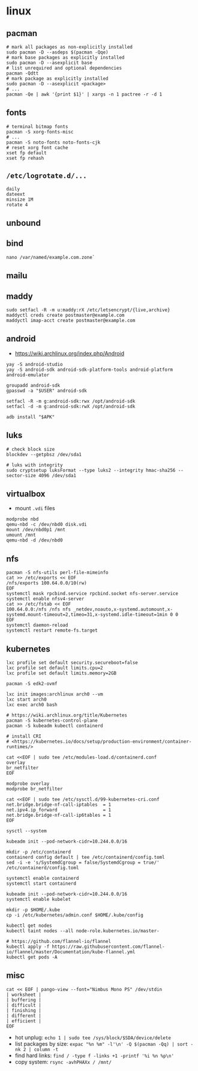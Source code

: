 # linux

## pacman

```
# mark all packages as non-explicitly installed
sudo pacman -D --asdeps $(pacman -Qqe)
# mark base packages as explicitly installed
sudo pacman -D --asexplicit base
# list unrequired and optional dependencies
pacman -Qdtt
# mark package as explicitly installed
sudo pacman -D --asexplicit <package>
# ...
pacman -Qe | awk '{print $1}' | xargs -n 1 pactree -r -d 1
```

## fonts

```
# terminal bitmap fonts
pacman -S xorg-fonts-misc
# ...
pacman -S noto-fonts noto-fonts-cjk
# reset xorg font cache
xset fp default
xset fp rehash
```

## `/etc/logrotate.d/...`

```
daily
dateext
minsize 1M
rotate 4
```

## unbound

## bind

```
nano /var/named/example.com.zone`
```

## mailu

## maddy

```
sudo setfacl -R -m u:maddy:rX /etc/letsencrypt/{live,archive}
maddyctl creds create postmaster@example.com
maddyctl imap-acct create postmaster@example.com
```

## android

- <https://wiki.archlinux.org/index.php/Android>

```
yay -S android-studio
yay -S android-sdk android-sdk-platform-tools android-platform android-emulator
```

```
groupadd android-sdk
gpasswd -a "$USER" android-sdk

setfacl -R -m g:android-sdk:rwx /opt/android-sdk
setfacl -d -m g:android-sdk:rwX /opt/android-sdk
```

```
adb install "$APK"
```

## luks

```
# check block size
blockdev --getpbsz /dev/sda1

# luks with integrity
sudo cryptsetup luksFormat --type luks2 --integrity hmac-sha256 --sector-size 4096 /dev/sda1
```

## virtualbox

- mount `.vdi` files
```
modprobe nbd
qemu-nbd -c /dev/nbd0 disk.vdi
mount /dev/nbd0p1 /mnt
umount /mnt
qemu-nbd -d /dev/nbd0
```

## nfs

```
pacman -S nfs-utils perl-file-mimeinfo
cat >> /etc/exports << EOF
/nfs/exports 100.64.0.0/10(rw)
EOF
systemctl mask rpcbind.service rpcbind.socket nfs-server.service
systemctl enable nfsv4-server
cat >> /etc/fstab << EOF
100.64.0.0:/nfs /nfs nfs _netdev,noauto,x-systemd.automount,x-systemd.mount-timeout=2,timeo=31,x-systemd.idle-timeout=1min 0 0
EOF
systemctl daemon-reload
systemctl restart remote-fs.target
```

## kubernetes

```
lxc profile set default security.secureboot=false
lxc profile set default limits.cpu=2
lxc profile set default limits.memory=2GB

pacman -S edk2-ovmf

lxc init images:archlinux arch0 --vm
lxc start arch0
lxc exec arch0 bash
```

```
# https://wiki.archlinux.org/title/Kubernetes
pacman -S kubernetes-control-plane
pacman -S kubeadm kubectl containerd

# install CRI
# <https://kubernetes.io/docs/setup/production-environment/container-runtimes/>

cat <<EOF | sudo tee /etc/modules-load.d/containerd.conf
overlay
br_netfilter
EOF

modprobe overlay
modprobe br_netfilter

cat <<EOF | sudo tee /etc/sysctl.d/99-kubernetes-cri.conf
net.bridge.bridge-nf-call-iptables  = 1
net.ipv4.ip_forward                 = 1
net.bridge.bridge-nf-call-ip6tables = 1
EOF

sysctl --system

kubeadm init --pod-network-cidr=10.244.0.0/16

mkdir -p /etc/containerd
containerd config default | tee /etc/containerd/config.toml
sed -i -e 's/SystemdCgroup = false/SystemdCgroup = true/' /etc/containerd/config.toml

systemctl enable containerd
systemctl start containerd

kubeadm init --pod-network-cidr=10.244.0.0/16
systemctl enable kubelet

mkdir -p $HOME/.kube
cp -i /etc/kubernetes/admin.conf $HOME/.kube/config

kubectl get nodes
kubectl taint nodes --all node-role.kubernetes.io/master-

# https://github.com/flannel-io/flannel
kubectl apply -f https://raw.githubusercontent.com/flannel-io/flannel/master/Documentation/kube-flannel.yml
kubectl get pods -A
```

## misc

```
cat << EOF | pango-view --font="Nimbus Mono PS" /dev/stdin
| worksheet |
| buffering |
| difficult |
| finishing |
| different |
| efficient |
EOF
```

- hot unplug: `echo 1 | sudo tee /sys/block/$SDA/device/delete`
- list packages by size: `expac "%n %m" -l'\n' -Q $(pacman -Qq) | sort -nk 2 | column -t`
- find hard links: `find / -type f -links +1 -printf '%i %n %p\n'`
- copy system: `rsync -avhPHAXx / /mnt/`
